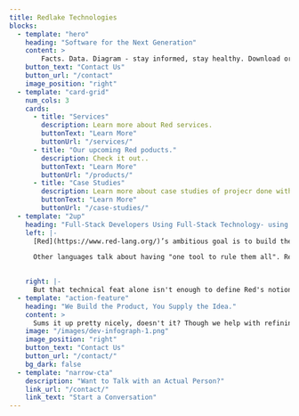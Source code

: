 ```yaml
---
title: Redlake Technologies
blocks:
  - template: "hero"
    heading: "Software for the Next Generation"
    content: >
        Facts. Data. Diagram - stay informed, stay healthy. Download or view or [covid-19](/covid-19/) diagrams.
    button_text: "Contact Us"
    button_url: "/contact"
    image_position: "right"
  - template: "card-grid"
    num_cols: 3
    cards:
      - title: "Services"
        description: Learn more about Red services.
        buttonText: "Learn More"
        buttonUrl: "/services/"
      - title: "Our upcoming Red poducts."
        description: Check it out..
        buttonText: "Learn More"
        buttonUrl: "/products/"
      - title: "Case Studies"
        description: Learn more about case studies of projecr done with Red.
        buttonText: "Learn More"
        buttonUrl: "/case-studies/"
  - template: "2up"
    heading: "Full-Stack Developers Using Full-Stack Technology- using [Red](https://www.red-lang.org/)."
    left: |-
      [Red](https://www.red-lang.org/)’s ambitious goal is to build the world’s first full-stack language, a language you can use from system programming tasks, up to high-level scripting through DSL. You've probably heard of the term "Full-Stack Developer". But what is a full-stack Language, exactly?

      Other languages talk about having "one tool to rule them all". Red has that mindset too, pushed to the limit - it's a single executable that takes in your source files on any platform, and produces a packaged binary for any platform, from any other. The tool doesn’t depend on anything besides what came with your OS...shipping as a single executable that’s smaller than a megabyte.

      
    right: |-
      But that technical feat alone isn't enough to define Red's notion of a "Full-Stack Language". It's about the ability to bend and redefine the system to meet any need, while still working with literate code, and getting top-flight performance.  So what's being put in your hands is more like a "language construction set" than simply "a language". Whether you’re writing a device driver, a platform-native GUI application, or a shared library... Red lets you use a common syntax to code at the right level of abstraction for the task.
  - template: "action-feature"
    heading: "We Build the Product, You Supply the Idea."
    content: >
      Sums it up pretty nicely, doesn't it? Though we help with refining ideas too, if you want.
    image: "/images/dev-infograph-1.png"
    image_position: "right"
    button_text: "Contact Us"
    button_url: "/contact/"
    bg_dark: false
  - template: "narrow-cta"
    description: "Want to Talk with an Actual Person?"
    link_url: "/contact/"
    link_text: "Start a Conversation"
---
```

